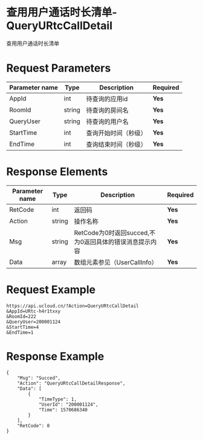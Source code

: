 # 查用用户通话时长清单-QueryURtcCallDetail

查用用户通话时长清单

# Request Parameters
|Parameter name|Type|Description|Required|
|---|---|---|---|
|AppId|int|待查询的应用id|**Yes**|
|RoomId|string|	待查询的房间名|**Yes**|
|QueryUser|string|待查询的用户名|**Yes**|
|StartTime|int|查询开始时间（秒级）|**Yes**|
|EndTime|int|查询结束时间（秒级）|**Yes**|

# Response Elements
|Parameter name|Type|Description|Required|
|---|---|---|---|
|RetCode|int|返回码|**Yes**|
|Action|string|操作名称|**Yes**|
|Msg|string|RetCode为0时返回succed,不为0返回具体的错误消息提示内容|**Yes**|
|Data|array|数组元素参见（UserCallInfo）|**Yes**|

# Request Example
```
https://api.ucloud.cn/?Action=QueryURtcCallDetail
&AppId=URtc-h4r1txxy
&RoomId=222
&QueryUser=200001124
&StartTime=4
&EndTime=1
```

# Response Example
```
{
    "Msg": "Succed", 
    "Action": "QueryURtcCallDetailResponse", 
    "Data": [
        {
            "TimeType": 1, 
            "UserId": "200001124", 
            "Time": 1570686340
        }
    ], 
    "RetCode": 0
}
```

